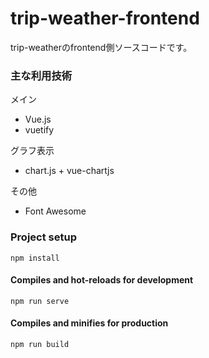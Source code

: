# trip-weather-frontend
trip-weatherのfrontend側ソースコードです。

### 主な利用技術
メイン
- Vue.js
- vuetify

グラフ表示
- chart.js + vue-chartjs

その他
- Font Awesome


### Project setup
```
npm install
```

#### Compiles and hot-reloads for development
```
npm run serve
```

#### Compiles and minifies for production
```
npm run build
```
